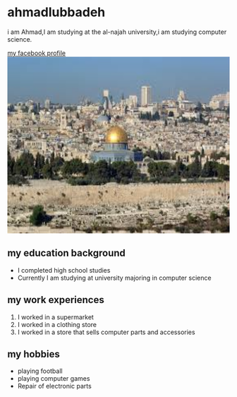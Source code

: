 <!DOCTYPE html>
<html>
<head>
<title>ahmad</title>
<link rel="stylesheet" href="mystyle.css">
<meta name="viewport" content="width=device-width, initial-scale=1.0">
</head>
<body>
<h1>ahmadlubbadeh</h1>
<p title="my summary">i am Ahmad,I am studying at the al-najah university,i am studying computer science.</p>
<a href="https://www.facebook.com/ahmad.lubbadeh.13">my facebook profile</a>
<br>
<img src="jerusalem.jpg" alt="Jerusalem city"width="600" height="400">
<br>
<h2>my education background</h2>
<ul>
<li>I completed high school studies</li>
<li>Currently I am studying at university majoring in computer science</li>
</ul>
<h2> my work experiences</h2>
<ol>
<li>I worked in a supermarket</li>
<li>I worked in a clothing store</li>
<li>I worked in a store that sells computer parts and accessories</li>
</ol>
<h2> my hobbies</h2>
<ul>
<li>playing football</li>
<li>playing computer games</li>
<li>Repair of electronic parts</li>
<ul>
</body>
</html>
